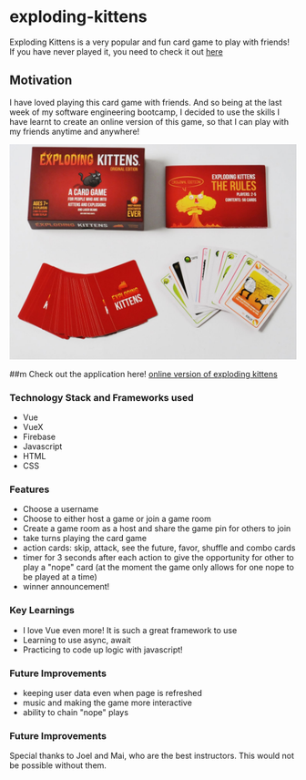 # exploding-kittens

Exploding Kittens is a very popular and fun card game to play with friends! If you have never played it, you need to check it out [here](https://www.explodingkittens.com/products/exploding-kittens-original-edition)

## Motivation

I have loved playing this card game with friends. And so being at the last week of my software engineering bootcamp, I decided to use the skills I have learnt to create an online version of this game, so that I can play with my friends anytime and anywhere!

![alt text](./src/assets/explodingKittens.jpeg)

##m Check out the application here!
[online version of exploding kittens](https://audreypatricia.github.io/exploding-kittens/)


### Technology Stack and Frameworks used
- Vue
- VueX
- Firebase
- Javascript
- HTML
- CSS

### Features
- Choose a username
- Choose to either host a game or join a game room
- Create a game room as a host and share the game pin for others to join
- take turns playing the card game
- action cards: skip, attack, see the future, favor, shuffle and combo cards
- timer for 3 seconds after each action to give the opportunity for other to play a "nope" card (at the moment the game only allows for one nope to be played at a time)
- winner announcement!

### Key Learnings

- I love Vue even more! It is such a great framework to use
- Learning to use async, await
- Practicing to code up logic with javascript!

### Future Improvements
- keeping user data even when page is refreshed
- music and making the game more interactive
- ability to chain "nope" plays

### Future Improvements
Special thanks to Joel and Mai, who are the best instructors. This would not be possible without them.
